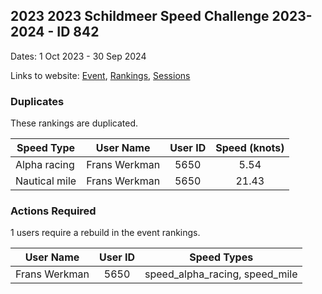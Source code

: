## 2023 2023 Schildmeer Speed Challenge 2023-2024 - ID 842

Dates: 1 Oct 2023 - 30 Sep 2024

Links to website: [Event](https://www.gps-speedsurfing.com/default.aspx?mnu=event&val=842), [Rankings](https://www.gps-speedsurfing.com/default.aspx?mnu=eventranking&val=842), [Sessions](https://www.gps-speedsurfing.com/default.aspx?mnu=eventsessions&val=842)

### Duplicates

These rankings are duplicated.

| Speed Type | User Name | User ID | Speed (knots) |
| ---------- | --------- | :-----: | :-----------: |
| Alpha racing | Frans Werkman | 5650 | 5.54 |
| Nautical mile | Frans Werkman | 5650 | 21.43 |

### Actions Required

1 users require a rebuild in the event rankings.

| User Name | User ID | Speed Types |
| --------- | :-----: | ----------- |
| Frans Werkman | 5650 | speed_alpha_racing, speed_mile |
